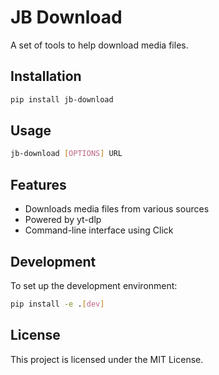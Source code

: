 # JB Download

A set of tools to help download media files.

## Installation

```bash
pip install jb-download
```

## Usage

```bash
jb-download [OPTIONS] URL
```

## Features

- Downloads media files from various sources
- Powered by yt-dlp
- Command-line interface using Click

## Development

To set up the development environment:

```bash
pip install -e .[dev]
```

## License

This project is licensed under the MIT License.
